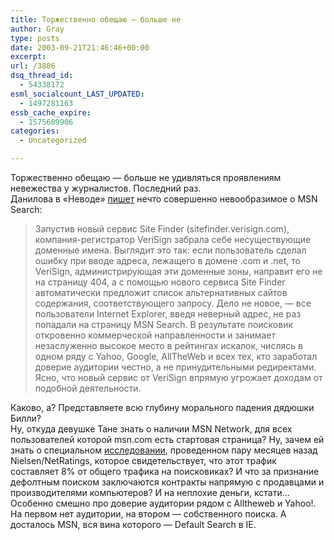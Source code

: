 ```yaml
---
title: Торжественно обещаю — больше не
author: Gray
type: posts
date: 2003-09-21T21:46:46+00:00
excerpt:
url: /3886
dsq_thread_id:
  - 54338172
esml_socialcount_LAST_UPDATED:
  - 1497281163
essb_cache_expire:
  - 1575609906
categories:
  - Uncategorized

---
```








Торжественно обещаю &#8212; больше не удивляться проявлениям невежества у журналистов. Последний раз.  
Данилова в &#171;Неводе&#187; <a href="http://www.russ.ru/netcult/nevod/20030921.html" target="_blank">пишет</a> нечто совершенно невообразимое о MSN Search:

> Запустив новый сервис Site Finder (sitefinder.verisign.com), компания-регистратор VeriSign забрала себе несуществующие доменные имена. Выглядит это так: если пользователь сделал ошибку при вводе адреса, лежащего в домене .com и .net, то VeriSign, администрирующая эти доменные зоны, направит его не на страницу 404, а с помощью нового сервиса Site Finder автоматически предложит список альтернативных сайтов содержания, соответствующего запросу. Дело не новое, &#8212; все пользователи Internet Explorer, введя неверный адрес, не раз попадали на страницу MSN Search. В результате поисковик откровенно коммерческой направленности и занимает незаслуженно высокое место в рейтингах искалок, числясь в одном ряду с Yahoo, Google, AllTheWeb и всех тех, кто заработал доверие аудитории честно, а не принудительными редиректами. Ясно, что новый сервис от VeriSign впрямую угрожает доходам от подобной деятельности. 

Каково, а? Представляете всю глубину морального падения дядюшки Билли?  
Ну, откуда девушке Тане знать о наличии MSN Network, для всех пользователей которой msn.com есть стартовая страница? Ну, зачем ей знать о специальном <a href="http://www.itfacts.biz/comments.php?id=62_0_1_0_C" target="_blank">исследовании</a>, проведенном пару месяцев назад Nielsen/NetRatings, которое свидетельствует, что этот трафик составляет 8% от общего трафика на поисковиках? И что за признание дефолтным поиском заключаются контракты напрямую с продавцами и производителями компьютеров? И на неплохие деньги, кстати&#8230;  
Особенно смешно про доверие аудитории рядом с Alltheweb и Yahoo!. На первом нет аудитории, на втором &#8212; собственного поиска. А досталось MSN, вся вина которого &#8212; Default Search в IE.